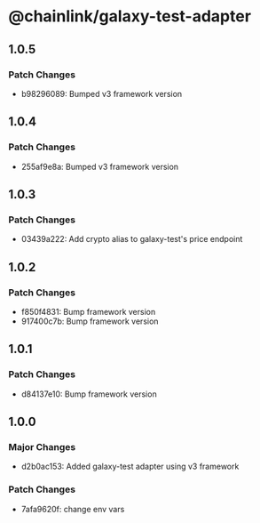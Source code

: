 # @chainlink/galaxy-test-adapter

## 1.0.5

### Patch Changes

- b98296089: Bumped v3 framework version

## 1.0.4

### Patch Changes

- 255af9e8a: Bumped v3 framework version

## 1.0.3

### Patch Changes

- 03439a222: Add crypto alias to galaxy-test's price endpoint

## 1.0.2

### Patch Changes

- f850f4831: Bump framework version
- 917400c7b: Bump framework version

## 1.0.1

### Patch Changes

- d84137e10: Bump framework version

## 1.0.0

### Major Changes

- d2b0ac153: Added galaxy-test adapter using v3 framework

### Patch Changes

- 7afa9620f: change env vars
